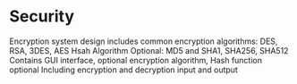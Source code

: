 # Security
Encryption system design includes common encryption algorithms: DES, RSA, 3DES, AES Hsah Algorithm Optional: MD5 and SHA1, SHA256, SHA512 Contains GUI interface, optional encryption algorithm, Hash function optional Including encryption and decryption input and output
